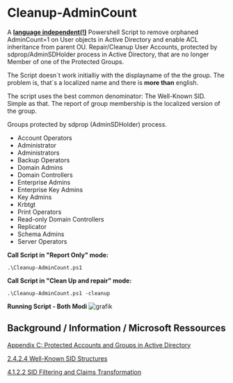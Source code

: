 # Cleanup-AdminCount
A <ins>**language independent(!)**</ins> Powershell Script to remove orphaned AdminCount=1 on User objects in Active Directory and enable ACL inheritance from parent OU.
Repair/Cleanup User Accounts, protected by sdprop/AdminSDHolder process in Active Directory, that are no longer Member of one of the Protected Groups.

The Script doesn´t work initialliy with the displayname of the the group. The problem is, that´s a localized name and there is **more than** english. 

The script uses the best common denominator: The Well-Known SID. Simple as that.
The report of group membership is the localized version of the group.  

Groups protected by sdprop (AdminSDHolder) process.  
- Account Operators
- Administrator
- Administrators
- Backup Operators
- Domain Admins
- Domain Controllers
- Enterprise Admins
- Enterprise Key Admins
- Key Admins
- Krbtgt
- Print Operators
- Read-only Domain Controllers
- Replicator
- Schema Admins
- Server Operators

**Call Script in "Report Only" mode:**
```
.\Cleanup-AdminCount.ps1
```
**Call Script in "Clean Up and repair" mode:**
```
.\Cleanup-AdminCount.ps1 -cleanup
```
**Running Script - Both Modi**
![grafik](https://github.com/user-attachments/assets/a66cbc64-32e7-42e4-9cd7-f4499c9f2b34)

## Background / Information / Microsoft Ressources
[Appendix C: Protected Accounts and Groups in Active Directory](https://learn.microsoft.com/en-us/windows-server/identity/ad-ds/plan/security-best-practices/appendix-c--protected-accounts-and-groups-in-active-directory)

[2.4.2.4 Well-Known SID Structures](https://learn.microsoft.com/en-us/openspecs/windows_protocols/ms-dtyp/81d92bba-d22b-4a8c-908a-554ab29148ab)

[4.1.2.2 SID Filtering and Claims Transformation](https://learn.microsoft.com/en-us/openspecs/windows_protocols/ms-pac/55fc19f2-55ba-4251-8a6a-103dd7c66280)


